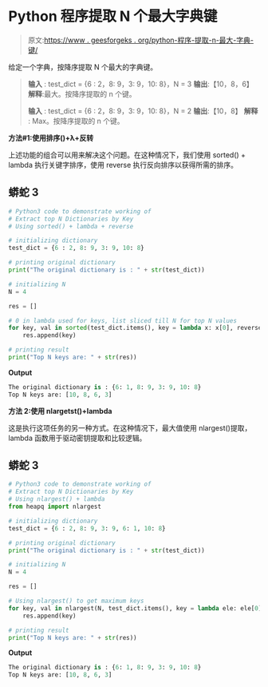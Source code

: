 # Python 程序提取 N 个最大字典键

> 原文:[https://www . geesforgeks . org/python-程序-提取-n-最大-字典-键/](https://www.geeksforgeeks.org/python-program-to-extract-n-largest-dictionaries-keys/)

给定一个字典，按降序提取 N 个最大的字典键。

> **输入** : test_dict = {6 : 2，8: 9，3: 9，10: 8}，N = 3
> **输出**:【10，8，6】
> **解释**:最大。按降序提取的 n 个键。
> 
> **输入** : test_dict = {6 : 2，8: 9，3: 9，10: 8}，N = 2
> **输出**:【10，8】
> **解释** : Max。按降序提取的 n 个键。

**方法#1:使用排序()+λ+反转**

上述功能的组合可以用来解决这个问题。在这种情况下，我们使用 sorted() + lambda 执行关键字排序，使用 reverse 执行反向排序以获得所需的排序。

## 蟒蛇 3

```py
# Python3 code to demonstrate working of 
# Extract top N Dictionaries by Key
# Using sorted() + lambda + reverse

# initializing dictionary
test_dict = {6 : 2, 8: 9, 3: 9, 10: 8}

# printing original dictionary
print("The original dictionary is : " + str(test_dict))

# initializing N 
N = 4

res = []

# 0 in lambda used for keys, list sliced till N for top N values
for key, val in sorted(test_dict.items(), key = lambda x: x[0], reverse = True)[:N]:
    res.append(key)

# printing result 
print("Top N keys are: " + str(res))
```

**Output**

```py
The original dictionary is : {6: 1, 8: 9, 3: 9, 10: 8}
Top N keys are: [10, 8, 6, 3]

```

**方法 2:使用 nlargetst()+lambda**

这是执行这项任务的另一种方式。在这种情况下，最大值使用 nlargest()提取，lambda 函数用于驱动密钥提取和比较逻辑。

## 蟒蛇 3

```py
# Python3 code to demonstrate working of 
# Extract top N Dictionaries by Key
# Using nlargest() + lambda
from heapq import nlargest

# initializing dictionary
test_dict = {6 : 2, 8: 9, 3: 9, 6: 1, 10: 8}

# printing original dictionary
print("The original dictionary is : " + str(test_dict))

# initializing N 
N = 4

res = []

# Using nlargest() to get maximum keys 
for key, val in nlargest(N, test_dict.items(), key = lambda ele: ele[0]):
    res.append(key)

# printing result 
print("Top N keys are: " + str(res))
```

**Output**

```py
The original dictionary is : {6: 1, 8: 9, 3: 9, 10: 8}
Top N keys are: [10, 8, 6, 3]

```